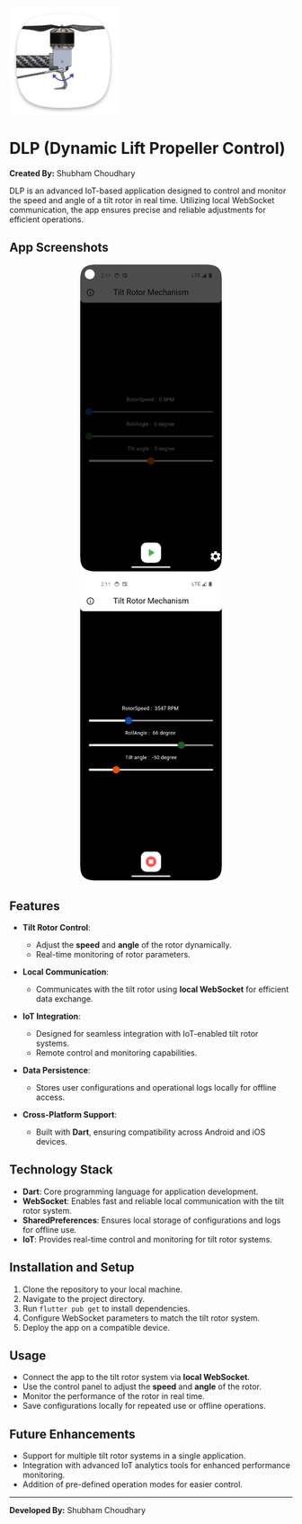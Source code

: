 ![App Icon](android/app/src/main/res/mipmap-xxxhdpi/ic_launcher.png)

# DLP (Dynamic Lift Propeller Control)

**Created By:** Shubham Choudhary  


DLP is an advanced IoT-based application designed to control and monitor the speed and angle of a tilt rotor in real time. Utilizing local WebSocket communication, the app ensures precise and reliable adjustments for efficient operations.

App Screenshots
--------
<p align="center">
  <img src="App_ss/1.png" width="50%" />
  <img src="App_ss/2.png" width="50%" />
</p>

## Features

- **Tilt Rotor Control**:
  - Adjust the **speed** and **angle** of the rotor dynamically.
  - Real-time monitoring of rotor parameters.

- **Local Communication**:
  - Communicates with the tilt rotor using **local WebSocket** for efficient data exchange.

- **IoT Integration**:
  - Designed for seamless integration with IoT-enabled tilt rotor systems.
  - Remote control and monitoring capabilities.

- **Data Persistence**:
  - Stores user configurations and operational logs locally for offline access.

- **Cross-Platform Support**:
  - Built with **Dart**, ensuring compatibility across Android and iOS devices.

## Technology Stack

- **Dart**: Core programming language for application development.
- **WebSocket**: Enables fast and reliable local communication with the tilt rotor system.
- **SharedPreferences**: Ensures local storage of configurations and logs for offline use.
- **IoT**: Provides real-time control and monitoring for tilt rotor systems.

## Installation and Setup

1. Clone the repository to your local machine.
2. Navigate to the project directory.
3. Run `flutter pub get` to install dependencies.
4. Configure WebSocket parameters to match the tilt rotor system.
5. Deploy the app on a compatible device.

## Usage

- Connect the app to the tilt rotor system via **local WebSocket**.
- Use the control panel to adjust the **speed** and **angle** of the rotor.
- Monitor the performance of the rotor in real time.
- Save configurations locally for repeated use or offline operations.

## Future Enhancements

- Support for multiple tilt rotor systems in a single application.
- Integration with advanced IoT analytics tools for enhanced performance monitoring.
- Addition of pre-defined operation modes for easier control.

---

**Developed By:** Shubham Choudhary
